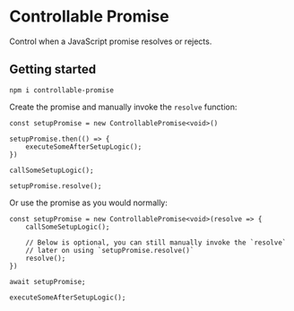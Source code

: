 # Controllable Promise

Control when a JavaScript promise resolves or rejects.

## Getting started

```
npm i controllable-promise
```

Create the promise and manually invoke the `resolve` function:

```TS
const setupPromise = new ControllablePromise<void>()

setupPromise.then(() => {
    executeSomeAfterSetupLogic();
})

callSomeSetupLogic();

setupPromise.resolve();
```

Or use the promise as you would normally:

```TS
const setupPromise = new ControllablePromise<void>(resolve => {
    callSomeSetupLogic();

    // Below is optional, you can still manually invoke the `resolve`
    // later on using `setupPromise.resolve()`
    resolve(); 
})

await setupPromise;

executeSomeAfterSetupLogic();
```
